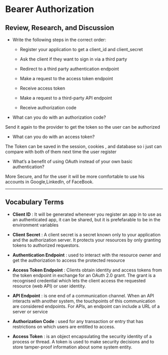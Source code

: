 # Bearer Authorization

## Review, Research, and Discussion

- Write the following steps in the correct order:

  - Register your application to get a client_id and client_secret
  - Ask the client if they want to sign in via a third party

  - Redirect to a third party authentication endpoint

  - Make a request to the access token endpoint

  - Receive access token

  - Make a request to a third-party API endpoint

  - Receive authorization code

* What can you do with an authorization code?

Send it again to the provider to get the token so the user can be authorized

- What can you do with an access token?

The Token can be saved in the session, cookies , and database so i just can compare with both of them next time the user register

- What’s a benefit of using OAuth instead of your own basic authentication?

More Secure, and for the user it will be more comfortable to use his accounts in Google,LinkedIn, of FaceBook.

---

## Vocabulary Terms

- **Client ID** : It will be generated whenever you register an app in to use as an authenticated app, it can be shared, but it is prefefarable to be in the environment variables

- **Client Secret** : A client secret is a secret known only to your application and the authorization server. It protects your resources by only granting tokens to authorized requestors.

- **Authentication Endpoint** : used to interact with the resource owner and get the authorization to access the protected resource

- **Access Token Endpoint** : Clients obtain identity and access tokens from the token endpoint in exchange for an OAuth 2.0 grant. The grant is a recognised credential which lets the client access the requested resource (web API) or user identity.

- **API Endpoint** : is one end of a communication channel. When an API interacts with another system, the touchpoints of this communication are considered endpoints. For APIs, an endpoint can include a URL of a server or service

- **Authorization Code** : used for any transaction or entry that has restrictions on which users are entitled to access.

- **Access Token** : is an object encapsulating the security identity of a process or thread. A token is used to make security decisions and to store tamper-proof information about some system entity.
